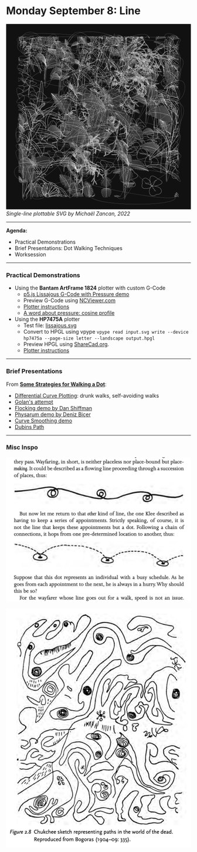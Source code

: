 # Monday September 8: Line

![zancan.png](img/zancan.png)<br />*Single-line plottable SVG by Michaël Zancan, 2022*

--- 

**Agenda:**

* Practical Demonstrations
* Brief Presentations: Dot Walking Techniques
* Worksession

---

### Practical Demonstrations

* Using the **Bantam ArtFrame 1824** plotter with custom G-Code
	* [p5.js Lissajous G-Code with Pressure demo](https://editor.p5js.org/golan/sketches/UpHCoNCz1)
	* Preview G-Code using [NCViewer.com](https://ncviewer.com/)
	* [Plotter instructions](https://github.com/golanlevin/DrawingWithMachines/tree/main/machines/bantam_artframe_1824)
	* [A word about pressure: cosine profile](img/golan_squiffles.jpg)
* Using the **HP7475A** plotter
	* Test file: [lissajous.svg](https://github.com/golanlevin/DrawingWithMachines/blob/main/machines/hp7475a/vpype/lissajous.svg)
	* Convert to HPGL using vpype `vpype read input.svg write --device hp7475a --page-size letter --landscape output.hpgl`
	* Preview HPGL using [ShareCad.org](https://sharecad.org/).
	* [Plotter instructions](https://github.com/golanlevin/DrawingWithMachines/blob/main/machines/hp7475a/hp7475a-one-sheet/hp7475a-one-sheet.md)


---

### Brief Presentations

From [**Some Strategies for Walking a Dot**](../../../lectures/topics/walking_a_dot/README.md): 


* [Differential Curve Plotting](https://github.com/golanlevin/DrawingWithMachines/blob/main/lectures/topics/walking_a_dot/README.md#2-differential-curve-plotting): drunk walks, self-avoiding walks
* [Golan's attempt](https://editor.p5js.org/golan/sketches/im4aJHJO_)
* [Flocking demo by Dan Shiffman](https://openprocessing.org/sketch/2716876)
* [Physarum demo by Deniz Biçer](https://denizbicer.com/202408-UnderstandingPhysarum.html)
* [Curve Smoothing demo](https://editor.p5js.org/golan/sketches/G-uT6taZ_)
* [Dubins Path](https://github.com/golanlevin/DrawingWithMachines/tree/main/lectures/topics/walking_a_dot#322-dubins-path)

---

### Misc Inspo

![wayfarer.jpg](img/wayfarer.jpg)

![chukchee_paths.jpg](img/chukchee_paths.jpg)
